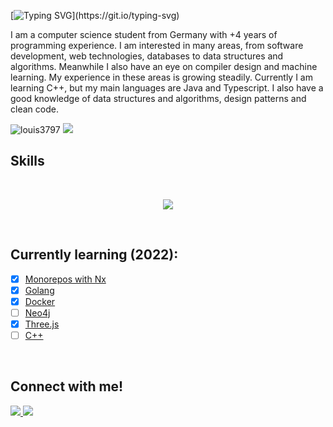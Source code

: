 [![Typing SVG](https://readme-typing-svg.herokuapp.com?size=30&color=FFFFFF&lines=Hey+im+Louis-Kaan+Ay!)](https://git.io/typing-svg)

I am a computer science student from Germany with +4 years of programming experience. I am interested in many areas, from software development, web technologies, databases to data structures and algorithms. Meanwhile I also have an eye on compiler design and machine learning. My experience in these areas is growing steadily. Currently I am learning C++, but my main languages are Java and Typescript. I also have a good knowledge of data structures and algorithms, design patterns and clean code.

<p align="left"> 
 <img src="https://img.shields.io/github/followers/Louis3797?color=2396ED&label=Followers" alt="louis3797" />  
 <img src="https://img.shields.io/github/stars/Louis3797?style=flat&color=2396ED" />  
</p>

## Skills

<br/>
<p align="center">
  <a href="https://skillicons.dev">
    <img src="https://skillicons.dev/icons?i=c,cpp,css,docker,express,git,go,graphql,html,java,js,jest,md,mysql,nestjs,nextjs,nodejs,prisma,py,react,redis,tailwind,ts,vercel,vim&perline=13" />
  </a>
</p>
 <br/>

## Currently learning (2022):

* [x] [Monorepos with Nx](https://nx.dev/) 
* [x] [Golang](https://go.dev/) 
* [x] [Docker](https://www.docker.com/) 
* [ ] [Neo4j](https://neo4j.com/) 
* [x] [Three.js](https://threejs.org/)
* [ ] [C++](https://en.cppreference.com/w/)

<br/>


## Connect with me!
<p > 
 <a href="https://twitter.com/codewithlouiss">
    <img src="https://skillicons.dev/icons?i=twitter" />
  </a>
 
  <a href="https://www.instagram.com/codewithlouis">
   <img src="https://skillicons.dev/icons?i=instagram" />
  </a> 
</p>








